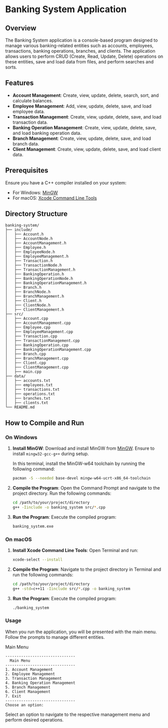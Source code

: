 # Banking System Application

## Overview

The Banking System application is a console-based program designed to manage various banking-related entities such as accounts, employees, transactions, banking operations, branches, and clients. The application allows users to perform CRUD (Create, Read, Update, Delete) operations on these entities, save and load data from files, and perform searches and sorts.

## Features

- **Account Management**: Create, view, update, delete, search, sort, and calculate balances.
- **Employee Management**: Add, view, update, delete, save, and load employee data.
- **Transaction Management**: Create, view, update, delete, save, and load transaction data.
- **Banking Operation Management**: Create, view, update, delete, save, and load banking operation data.
- **Branch Management**: Create, view, update, delete, save, and load branch data.
- **Client Management**: Create, view, update, delete, save, and load client data.

## Prerequisites

Ensure you have a C++ compiler installed on your system:
- For Windows: [MinGW](https://www.msys2.org/)
- For macOS: [Xcode Command Line Tools](https://developer.apple.com/xcode/features/)

## Directory Structure

```
banking-system/
├── include/
│   ├── Account.h
│   ├── AccountNode.h
│   ├── AccountManagement.h
│   ├── Employee.h
│   ├── EmployeeNode.h
│   ├── EmployeeManagement.h
│   ├── Transaction.h
│   ├── TransactionNode.h
│   ├── TransactionManagement.h
│   ├── BankingOperation.h
│   ├── BankingOperationNode.h
│   ├── BankingOperationManagement.h
│   ├── Branch.h
│   ├── BranchNode.h
│   ├── BranchManagement.h
│   ├── Client.h
│   ├── ClientNode.h
│   ├── ClientManagement.h
├── src/
│   ├── Account.cpp
│   ├── AccountManagement.cpp
│   ├── Employee.cpp
│   ├── EmployeeManagement.cpp
│   ├── Transaction.cpp
│   ├── TransactionManagement.cpp
│   ├── BankingOperation.cpp
│   ├── BankingOperationManagement.cpp
│   ├── Branch.cpp
│   ├── BranchManagement.cpp
│   ├── Client.cpp
│   ├── ClientManagement.cpp
│   ├── main.cpp
├── data/
│   ├── accounts.txt
│   ├── employees.txt
│   ├── transactions.txt
│   ├── operations.txt
│   ├── branches.txt
│   ├── clients.txt
└── README.md
```

## How to Compile and Run

### On Windows

1. **Install MinGW**:
   Download and install MinGW from [MinGW](https://github.com/msys2/msys2-installer/releases/download/2024-01-13/msys2-x86_64-20240113.exe). Ensure to install `mingw32-gcc-g++` during setup.

   In this terminal, install the MinGW-w64 toolchain by running the following command:
   ```sh
   pacman -S --needed base-devel mingw-w64-ucrt-x86_64-toolchain

2. **Compile the Program**:
   Open the Command Prompt and navigate to the project directory. Run the following commands:

   ```sh
   cd /path/to/your/project/directory
   g++ -Iinclude -o banking_system src/*.cpp

3. **Run the Program**:
   Execute the compiled program:

   ```sh
   banking_system.exe

### On macOS

1. **Install Xcode Command Line Tools**:
   Open Terminal and run:
   ```sh
   xcode-select --install

2. **Compile the Program**:
   Navigate to the project directory in Terminal and run the following commands:

   ```sh
   cd /path/to/your/project/directory
   g++ -std=c++11 -Iinclude src/*.cpp -o banking_system

3. **Run the Program**:
   Execute the compiled program:

   ```sh
   ./banking_system

### Usage

When you run the application, you will be presented with the main menu. Follow the prompts to manage different entities.

Main Menu

```
-------------------------------
  Main Menu
-------------------------------
1. Account Management
2. Employee Management
3. Transaction Management
4. Banking Operation Management
5. Branch Management
6. Client Management
7. Exit
-------------------------------
Choose an option:
```

Select an option to navigate to the respective management menu and perform desired operations.